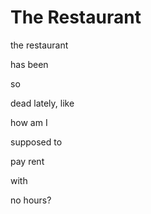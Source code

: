 <!DOCTYPE html>
<html>
<head>
<h1>The Restaurant</h1>

the restaurant </P>
has been</P>
so</P>
dead 
lately, like</P>

how am I </P>
supposed to </P>
pay rent</P>
with</P>
no hours?
